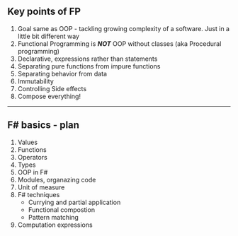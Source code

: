 ## Key points of FP

1. Goal same as OOP - tackling growing complexity of a software. Just in a little bit different way
0. Functional Programming is ___NOT___ OOP without classes (aka Procedural programming)
1. Declarative, expressions rather than statements  
2. Separating pure functions from impure functions
3. Separating behavior from data
4. Immutability
5. Controlling Side effects
8. Compose everything!

-----------------------------

## F# basics -  plan

1. Values
2. Functions
3. Operators
4. Types
5. OOP in F#
6. Modules, organazing code
7. Unit of measure
8. F# techniques
   * Currying and partial application
   * Functional compostion
   * Pattern matching
9. Computation expressions



